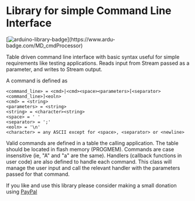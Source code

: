 # Library for simple Command Line Interface

[![arduino-library-badge](https://www.ardu-badge.com/badge/MD_cmdProcessor.svg?)](https://www.ardu-badge.com/MD_cmdProcessor)

Table driven command line interface with basic syntax useful for simple requirements like testing applications. Reads input from Stream passed as a parameter, and writes to Stream output.

A command is defined as 

    <command_line> = <cmd>|<cmd><space><parameters>[<separator><command_line>]<eoln>
    <cmd> = <string>
    <parameters> = <string>
    <string> = <character><string>
    <space> = ' '
    <separator> = ';'
    <eoln> = '\n'
    <character> = any ASCII except for <space>, <separator> or <newline>

Valid commands are defined in a table the calling application. The table should be located in flash memory (PROGMEM). Commands are case insensitive (ie, "A" and "a" are the same). Handlers (callback functions in user code) are also defined to handle each command. This class will manage the user input and call the relevant handler with the parameters passed for that command.

If you like and use this library please consider making a small donation using [PayPal](https://paypal.me/MajicDesigns/4USD)

